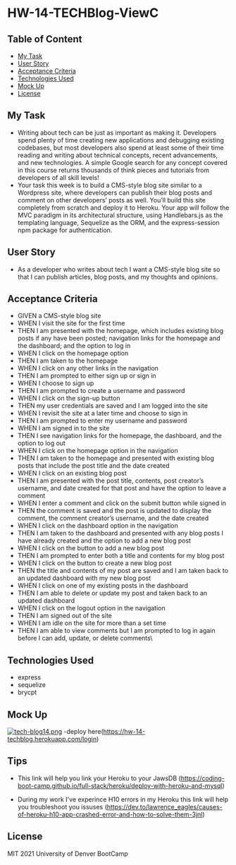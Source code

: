 # HW-14-TECHBlog-ViewC

## Table of Content
- [My Task](#my-task)
- [User Story](#user-story)
- [Acceptance Criteria](#acceptance-criteria)
- [Technologies Used](#technologies-used)
- [Mock Up](#mock-up)
- [License](#license)

## My Task
- Writing about tech can be just as important as making it. Developers spend plenty of time creating new applications and debugging existing codebases, but most developers also spend at least some of their time reading and writing about technical concepts, recent advancements, and new technologies. A simple Google search for any concept covered in this course returns thousands of think pieces and tutorials from developers of all skill levels!
- Your task this week is to build a CMS-style blog site similar to a Wordpress site, where developers can publish their blog posts and comment on other developers’ posts as well. You’ll build this site completely from scratch and deploy it to Heroku. Your app will follow the MVC paradigm in its architectural structure, using Handlebars.js as the templating language, Sequelize as the ORM, and the express-session npm package for authentication.

## User Story
- As a developer who writes about tech I want a CMS-style blog site
so that I can publish articles, blog posts, and my thoughts and opinions.

## Acceptance Criteria
- GIVEN a CMS-style blog site
- WHEN I visit the site for the first time
- THEN I am presented with the homepage, which includes existing blog posts if any have been posted; navigation links for the homepage and the dashboard; and the option to log in
- WHEN I click on the homepage option
- THEN I am taken to the homepage
- WHEN I click on any other links in the navigation
- THEN I am prompted to either sign up or sign in
- WHEN I choose to sign up
- THEN I am prompted to create a username and password
- WHEN I click on the sign-up button
- THEN my user credentials are saved and I am logged into the site
- WHEN I revisit the site at a later time and choose to sign in
- THEN I am prompted to enter my username and password
- WHEN I am signed in to the site
- THEN I see navigation links for the homepage, the dashboard, and the option to log out
- WHEN I click on the homepage option in the navigation
- THEN I am taken to the homepage and presented with existing blog posts that include the post title and the date created
- WHEN I click on an existing blog post
- THEN I am presented with the post title, contents, post creator’s username, and date created for that post and have the option to leave a comment
- WHEN I enter a comment and click on the submit button while signed in
- THEN the comment is saved and the post is updated to display the comment, the comment creator’s username, and the date created
- WHEN I click on the dashboard option in the navigation
- THEN I am taken to the dashboard and presented with any blog posts I have already created and the option to add a new blog post
- WHEN I click on the button to add a new blog post
- THEN I am prompted to enter both a title and contents for my blog post
- WHEN I click on the button to create a new blog post
- THEN the title and contents of my post are saved and I am taken back to an updated dashboard with my new blog post
- WHEN I click on one of my existing posts in the dashboard
- THEN I am able to delete or update my post and taken back to an updated dashboard
- WHEN I click on the logout option in the navigation
- THEN I am signed out of the site
- WHEN I am idle on the site for more than a set time
- THEN I am able to view comments but I am prompted to log in again before I can add, update, or delete comments\

## Technologies Used
- express
- sequelize
- brycpt

## Mock Up
[![tech-blog14.png](https://i.postimg.cc/SQ8g68xW/tech-blog14.png)](https://postimg.cc/F1rbmYcR)
-deploy here(https://hw-14-techblog.herokuapp.com/login)

## Tips
- This link will help you link your Heroku to your JawsDB
(https://coding-boot-camp.github.io/full-stack/heroku/deploy-with-heroku-and-mysql)

- During my work I've experince H10 errors in my Heroku this link will help you troubleshoot you issuses
(https://dev.to/lawrence_eagles/causes-of-heroku-h10-app-crashed-error-and-how-to-solve-them-3jnl)

## License 
MIT
2021 University of Denver BootCamp


